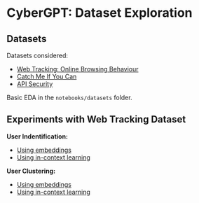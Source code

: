 # CyberGPT: Dataset Exploration

## Datasets

Datasets considered:

- [Web Tracking: Online Browsing Behaviour](https://zenodo.org/records/4757574)
- [Catch Me If You Can](https://www.kaggle.com/c/catch-me-if-you-can-intruder-detection-through-webpage-session-tracking)
- [API Security](https://www.kaggle.com/datasets/tangodelta/api-access-behaviour-anomaly-dataset/data)

Basic EDA in the `notebooks/datasets` folder.

## Experiments with Web Tracking Dataset

**User Indentification:**

- [Using embeddings](notebooks/identification/embeddings.ipynb)
- [Using in-context learning](notebooks/identification/prompting.ipynb)

**User Clustering:**

- [Using embeddings](notebooks/clustering/embeddings.ipynb)
- [Using in-context learning](notebooks/clustering/prompting.ipynb)
